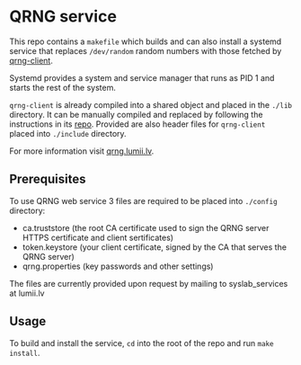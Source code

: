 # QRNG service

This repo contains a `makefile` which builds and can also install a systemd service that replaces `/dev/random` random numbers with those fetched by [qrng-client](https://github.com/LUMII-Syslab/qrng-client).

Systemd provides a system and service manager that runs as PID 1 and starts the rest of the system.

`qrng-client` is already compiled into a shared object and placed in the `./lib` directory. It can be manually compiled and replaced by following the instructions in its [repo](https://github.com/LUMII-Syslab/qrng-client). Provided are also header files for `qrng-client` placed into `./include` directory.

For more information visit [qrng.lumii.lv](https://qrng.lumii.lv/).

## Prerequisites

To use QRNG web service 3 files are required to be placed into `./config` directory:
* ca.truststore (the root CA certificate used to sign the QRNG server HTTPS certificate and client sertificates)
* token.keystore (your client certificate, signed by the CA that serves the QRNG server)
* qrng.properties (key passwords and other settings)

The files are currently provided upon request by mailing to syslab_services at lumii.lv

## Usage

To build and install the service, `cd` into the root of the repo and run `make install`.
